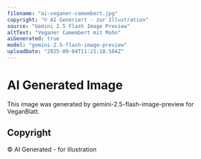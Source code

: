 ```yaml
---
filename: "ai-veganer-camembert.jpg"
copyright: "© AI Generiert - zur Illustration"
source: "Gemini 2.5 Flash Image Preview"
altText: "Veganer Camembert mit Mohn"
aiGenerated: true
model: "gemini-2.5-flash-image-preview"
uploadDate: "2025-09-04T11:21:18.584Z"
---
```


# AI Generated Image

This image was generated by gemini-2.5-flash-image-preview for VeganBlatt.

## Copyright
© AI Generated - for illustration

